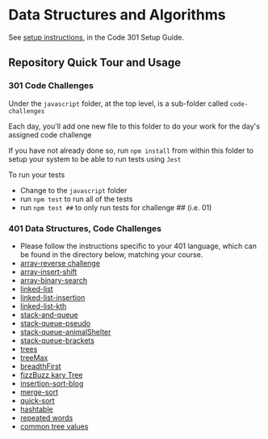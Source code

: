 # Data Structures and Algorithms

See [setup instructions](https://codefellows.github.io/setup-guide/code-301/3-code-challenges), in the Code 301 Setup Guide.

## Repository Quick Tour and Usage

### 301 Code Challenges

Under the `javascript` folder, at the top level, is a sub-folder called `code-challenges`

Each day, you'll add one new file to this folder to do your work for the day's assigned code challenge

If you have not already done so, run `npm install` from within this folder to setup your system to be able to run tests using `Jest`

To run your tests

- Change to the `javascript` folder
- run `npm test` to run all of the tests
- run `npm test ##` to only run tests for challenge ## (i.e. 01)

### 401 Data Structures, Code Challenges

- Please follow the instructions specific to your 401 language, which can be found in the directory below, matching your course.
- [array-reverse challenge](./javascript/code-challenges/array-reverse/README.md)
- [array-insert-shift](./javascript/code-challenges/array-insert-shift/README.md)
- [array-binary-search](./javascript/code-challenges/array-binary-search/README.md)
- [linked-list](./javascript/code-challenges/linked-list/README.md)
- [linked-list-insertion](./javascript/code-challenges/linked-list-insertions/README.md)
- [linked-list-kth](./javascript/code-challenges/linked-list/README.md)
- [stack-and-queue](./javascript/code-challenges/stack-and-queue)
- [stack-queue-pseudo](./javascript//code-challenges/stack-queue-pseudo/README.md)
- [stack-queue-animalShelter](./javascript/code-challenges/stack-queue-animal-shelter/README.md)
- [stack-queue-brackets](./javascript//code-challenges//stack-queue-brackets/README.md)
- [trees](./javascript/code-challenges/trees/README.md)
- [treeMax](./javascript/code-challenges/trees/README.md#white-board-proccess)
- [breadthFirst](./javascript/code-challenges/trees/README.md#white-board-proccess)
- [fizzBuzz kary Tree](./javascript/code-challenges/trees/README.md#white-board-proccess)
- [insertion-sort-blog](./javascript/code-challenges/insertion-sort/BLOG.md)
- [merge-sort](./javascript/code-challenges/merge-sort/)
- [quick-sort](./javascript/code-challenges/quick-sort/)
- [hashtable](./javascript/code-challenges/hashtable/)
- [repeated words](./javascript/code-challenges/hashtable/repeated-words.md)
- [common tree values](./javascript/code-challenges/tree-intersection/README.md)
